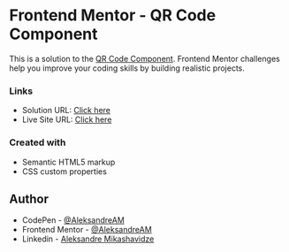 # Frontend Mentor - QR Code Component

This is a solution to the [QR Code Component](https://www.frontendmentor.io/challenges/qr-code-component-iux_sIO_H). Frontend Mentor challenges help you improve your coding skills by building realistic projects.

### Links

- Solution URL: [Click here](https://www.frontendmentor.io/challenges/qr-code-component-iux_sIO_H/hub)
- Live Site URL: [Click here](https://thriving-taffy-7001a5.netlify.app/)

### Created with

- Semantic HTML5 markup
- CSS custom properties

## Author

- CodePen - [@AleksandreAM](https://codepen.io/AleksandreAM)
- Frontend Mentor - [@AleksandreAM](https://www.frontendmentor.io/profile/AleksandreAM)
- Linkedin - [Aleksandre Mikashavidze](https://www.linkedin.com/in/aleksandre-mikashavidze-a63bb31a9/)
